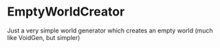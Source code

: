 # EmptyWorldCreator
Just a very simple world generator which creates an empty world (much like VoidGen, but simpler)
